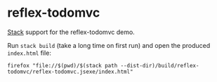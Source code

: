 # reflex-todomvc

[Stack](http://docs.haskellstack.org/en/stable/README.html#how-to-install) support for the reflex-todomvc demo.

Run ```stack build``` (take a long time on first run) and open the produced ```index.html``` file:

```firefox "file://$(pwd)/$(stack path --dist-dir)/build/reflex-todomvc/reflex-todomvc.jsexe/index.html"```
